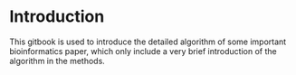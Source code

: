 # Introduction
This gitbook is used to introduce the detailed algorithm of some important bioinformatics paper, which only include a very brief introduction of the algorithm in the methods.
